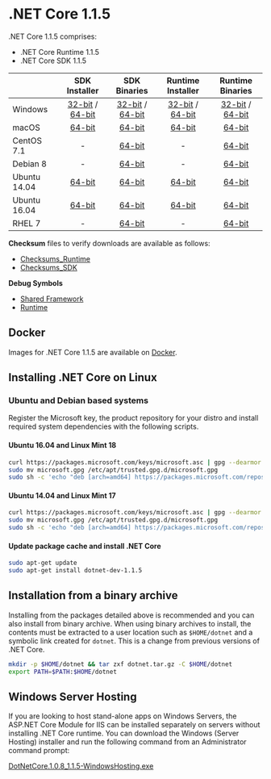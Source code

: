 # .NET Core 1.1.5

.NET Core 1.1.5 comprises:

* .NET Core Runtime 1.1.5
* .NET Core SDK 1.1.5

|         | SDK Installer                                         | SDK Binaries                                                         | Runtime Installer                                                  | Runtime Binaries                                                   |
| ------- | :---------------------------------------------------: | :-------------------------------------------------------------------:| :----------------------------------------------------------------: | :----------------------------------------------------------------: |
| Windows                 | [32-bit](https://download.microsoft.com/download/C/5/5/C55807F5-601C-49B1-B9BB-1BE03EB83E0A/dotnet-dev-win-x86.1.1.5.exe) / [64-bit](https://download.microsoft.com/download/C/5/5/C55807F5-601C-49B1-B9BB-1BE03EB83E0A/dotnet-dev-win-x64.1.1.5.exe)  | [32-bit](https://download.microsoft.com/download/C/5/5/C55807F5-601C-49B1-B9BB-1BE03EB83E0A/dotnet-dev-win-x86.1.1.5.zip) / [64-bit](https://download.microsoft.com/download/C/5/5/C55807F5-601C-49B1-B9BB-1BE03EB83E0A/dotnet-dev-win-x64.1.1.5.zip) | [32-bit](https://download.microsoft.com/download/6/A/2/6A21C555-B042-46EA-BBB4-368AACCB3E25/dotnet-win-x86.1.1.5.exe) / [64-bit](https://download.microsoft.com/download/6/A/2/6A21C555-B042-46EA-BBB4-368AACCB3E25/dotnet-win-x64.1.1.5.exe) | [32-bit](https://download.microsoft.com/download/6/A/2/6A21C555-B042-46EA-BBB4-368AACCB3E25/dotnet-win-x86.1.1.5.zip) / [64-bit](https://download.microsoft.com/download/6/A/2/6A21C555-B042-46EA-BBB4-368AACCB3E25/dotnet-win-x64.1.1.5.zip) |
| macOS                   | [64-bit](https://download.microsoft.com/download/C/5/5/C55807F5-601C-49B1-B9BB-1BE03EB83E0A/dotnet-dev-osx-x64.1.1.5.pkg)  | [64-bit](https://download.microsoft.com/download/C/5/5/C55807F5-601C-49B1-B9BB-1BE03EB83E0A/dotnet-dev-osx-x64.1.1.5.tar.gz)                          | [64-bit](https://download.microsoft.com/download/6/A/2/6A21C555-B042-46EA-BBB4-368AACCB3E25/dotnet-osx-x64.1.1.5.pkg) | [64-bit](https://download.microsoft.com/download/6/A/2/6A21C555-B042-46EA-BBB4-368AACCB3E25/dotnet-osx-x64.1.1.5.tar.gz) |
| CentOS 7.1              | -                                                         | [64-bit](https://download.microsoft.com/download/C/5/5/C55807F5-601C-49B1-B9BB-1BE03EB83E0A/dotnet-dev-centos-x64.1.1.5.tar.gz)                          | - | [64-bit](https://download.microsoft.com/download/6/A/2/6A21C555-B042-46EA-BBB4-368AACCB3E25/dotnet-centos-x64.1.1.5.tar.gz) |
| Debian 8                | -                                                         | [64-bit](https://download.microsoft.com/download/C/5/5/C55807F5-601C-49B1-B9BB-1BE03EB83E0A/dotnet-dev-debian-x64.1.1.5.tar.gz)                          | - | [64-bit](https://download.microsoft.com/download/6/A/2/6A21C555-B042-46EA-BBB4-368AACCB3E25/dotnet-debian-x64.1.1.5.tar.gz) |
| Ubuntu 14.04            |[64-bit](https://download.microsoft.com/download/C/5/5/C55807F5-601C-49B1-B9BB-1BE03EB83E0A/dotnet-sdk-ubuntu-x64.1.1.5.deb)   | [64-bit](https://download.microsoft.com/download/C/5/5/C55807F5-601C-49B1-B9BB-1BE03EB83E0A/dotnet-dev-ubuntu-x64.1.1.5.tar.gz)                          |[64-bit](https://download.microsoft.com/download/6/A/2/6A21C555-B042-46EA-BBB4-368AACCB3E25/dotnet-sharedframework-ubuntu-x64.1.1.5.deb) | [64-bit](https://download.microsoft.com/download/6/A/2/6A21C555-B042-46EA-BBB4-368AACCB3E25/dotnet-ubuntu-x64.1.1.5.tar.gz) |
| Ubuntu 16.04            |[64-bit](https://download.microsoft.com/download/C/5/5/C55807F5-601C-49B1-B9BB-1BE03EB83E0A/dotnet-sdk-ubuntu.16.04-x64.1.1.5.deb)   | [64-bit](https://download.microsoft.com/download/C/5/5/C55807F5-601C-49B1-B9BB-1BE03EB83E0A/dotnet-dev-ubuntu.16.04-x64.1.1.5.tar.gz)                          |[64-bit](https://download.microsoft.com/download/6/A/2/6A21C555-B042-46EA-BBB4-368AACCB3E25/dotnet-sharedframework-ubuntu.16.04-x64.1.1.5.deb) | [64-bit](https://download.microsoft.com/download/6/A/2/6A21C555-B042-46EA-BBB4-368AACCB3E25/dotnet-ubuntu.16.04-x64.1.1.5.tar.gz) |
| RHEL 7                  | -                                                         | [64-bit](https://download.microsoft.com/download/C/5/5/C55807F5-601C-49B1-B9BB-1BE03EB83E0A/dotnet-dev-rhel-x64.1.1.5.tar.gz)                          | - | [64-bit](https://download.microsoft.com/download/6/A/2/6A21C555-B042-46EA-BBB4-368AACCB3E25/dotnet-rhel-x64.1.1.5.tar.gz) |

**Checksum** files to verify downloads are available as follows:
* [Checksums_Runtime](1.1.5-runtime-sha.txt)
* [Checksums_SDK](1.1.5-sdk-sha.txt)

**Debug Symbols**
* [Shared Framework](https://download.microsoft.com/download/6/A/2/6A21C555-B042-46EA-BBB4-368AACCB3E25/corefx-1.1.5-symbols.zip)
* [Runtime](https://download.microsoft.com/download/6/A/2/6A21C555-B042-46EA-BBB4-368AACCB3E25/coreclr-1.1.5-symbols.zip)

## Docker

Images for .NET Core 1.1.5 are available on [Docker](https://hub.docker.com/r/microsoft/dotnet/).

## Installing .NET Core on Linux

### Ubuntu and Debian based systems

Register the Microsoft key, the product repository for your distro and install required system dependencies with the following scripts.

#### Ubuntu 16.04 and Linux Mint 18

```bash
curl https://packages.microsoft.com/keys/microsoft.asc | gpg --dearmor > microsoft.gpg
sudo mv microsoft.gpg /etc/apt/trusted.gpg.d/microsoft.gpg
sudo sh -c 'echo "deb [arch=amd64] https://packages.microsoft.com/repos/microsoft-ubuntu-xenial-prod xenial main" > /etc/apt/sources.list.d/dotnetdev.list'
```

#### Ubuntu 14.04 and Linux Mint 17

```bash
curl https://packages.microsoft.com/keys/microsoft.asc | gpg --dearmor > microsoft.gpg
sudo mv microsoft.gpg /etc/apt/trusted.gpg.d/microsoft.gpg
sudo sh -c 'echo "deb [arch=amd64] https://packages.microsoft.com/repos/microsoft-ubuntu-trusty-prod trusty main" > /etc/apt/sources.list.d/dotnetdev.list'
```

#### Update package cache and install .NET Core

```bash
sudo apt-get update
sudo apt-get install dotnet-dev-1.1.5
```

## Installation from a binary archive

Installing from the packages detailed above is recommended and you can also install from binary archive. When using binary archives to install, the contents must be extracted to a user location such as `$HOME/dotnet` and a symbolic link created for `dotnet`. This is a change from previous versions of .NET Core.

```bash
mkdir -p $HOME/dotnet && tar zxf dotnet.tar.gz -C $HOME/dotnet
export PATH=$PATH:$HOME/dotnet
```

## Windows Server Hosting

If you are looking to host stand-alone apps on Windows Servers, the ASP.NET Core Module for IIS can be installed separately on servers without installing .NET Core runtime. You can download the Windows (Server Hosting) installer and run the following command from an Administrator command prompt:

[DotNetCore.1.0.8_1.1.5-WindowsHosting.exe](https://download.microsoft.com/download/6/A/2/6A21C555-B042-46EA-BBB4-368AACCB3E25/DotNetCore.1.0.8_1.1.5-WindowsHosting.exe)
